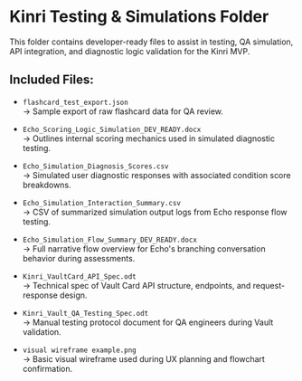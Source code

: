 # Kinri Testing & Simulations Folder

This folder contains developer-ready files to assist in testing, QA simulation, API integration, and diagnostic logic validation for the Kinri MVP.

## Included Files:

- `flashcard_test_export.json`  
  → Sample export of raw flashcard data for QA review.

- `Echo_Scoring_Logic_Simulation_DEV_READY.docx`  
  → Outlines internal scoring mechanics used in simulated diagnostic testing.

- `Echo_Simulation_Diagnosis_Scores.csv`  
  → Simulated user diagnostic responses with associated condition score breakdowns.

- `Echo_Simulation_Interaction_Summary.csv`  
  → CSV of summarized simulation output logs from Echo response flow testing.

- `Echo_Simulation_Flow_Summary_DEV_READY.docx`  
  → Full narrative flow overview for Echo's branching conversation behavior during assessments.

- `Kinri_VaultCard_API_Spec.odt`  
  → Technical spec of Vault Card API structure, endpoints, and request-response design.

- `Kinri_Vault_QA_Testing_Spec.odt`  
  → Manual testing protocol document for QA engineers during Vault validation.

- `visual wireframe example.png`  
  → Basic visual wireframe used during UX planning and flowchart confirmation.